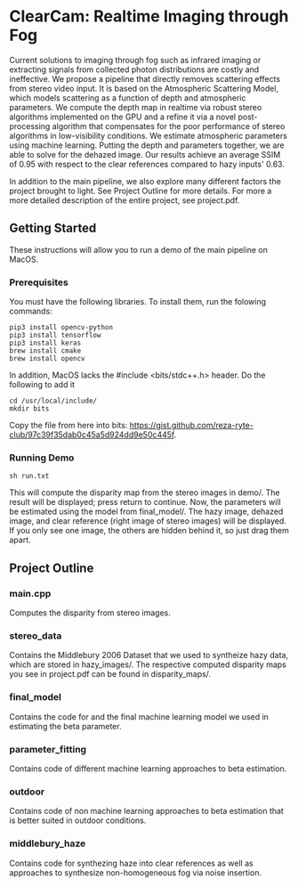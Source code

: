 # ClearCam: Realtime Imaging through Fog

Current solutions to imaging through fog such as infrared imaging or extracting signals from collected photon distributions are costly and ineffective. We propose a pipeline that directly removes scattering effects from stereo video input. It is based on the Atmospheric Scattering Model, which models scattering as a function of depth and atmospheric parameters. We compute the depth map in realtime via robust stereo algorithms implemented on the GPU and a refine it via a novel post-processing algorithm that compensates for the poor performance of stereo algorithms in low-visibility conditions. We estimate atmospheric parameters using machine learning. Putting the depth and parameters together, we are able to solve for the dehazed image. Our results achieve an average SSIM of 0.95 with respect to the clear references compared to hazy inputs' 0.63.

In addition to the main pipeline, we also explore many different factors the project brought to light. See Project Outline for more details. For more a more detailed description of the entire project, see project.pdf.

## Getting Started

These instructions will allow you to run a demo of the main pipeline on MacOS.

### Prerequisites

You must have the following libraries. To install them, run the folowing commands:

```
pip3 install opencv-python
pip3 install tensorflow
pip3 install keras
brew install cmake
brew install opencv
```

In addition, MacOS lacks the #include <bits/stdc++.h> header. Do the following to add it

```
cd /usr/local/include/
mkdir bits
```

Copy the file from here into bits: https://gist.github.com/reza-ryte-club/97c39f35dab0c45a5d924dd9e50c445f.

### Running Demo
```
sh run.txt
```

This will compute the disparity map from the stereo images in demo/. The result will be displayed; press return to continue. Now, the parameters will be estimated using the model from final_model/. The hazy image, dehazed image, and clear reference (right image of stereo images) will be displayed. If you only see one image, the others are hidden behind it, so just drag them apart. 

## Project Outline

### main.cpp
Computes the disparity from stereo images.

### stereo_data
Contains the Middlebury 2006 Dataset that we used to syntheize hazy data, which are stored in hazy_images/. The respective computed disparity maps you see in project.pdf can be found in disparity_maps/.

### final_model
Contains the code for and the final machine learning model we used in estimating the beta parameter.

### parameter_fitting
Contains code of different machine learning approaches to beta estimation. 

### outdoor
Contains code of non machine learning approaches to beta estimation that is better suited in outdoor conditions.

### middlebury_haze
Contains code for synthezing haze into clear references as well as approaches to synthesize non-homogeneous fog via noise insertion.

